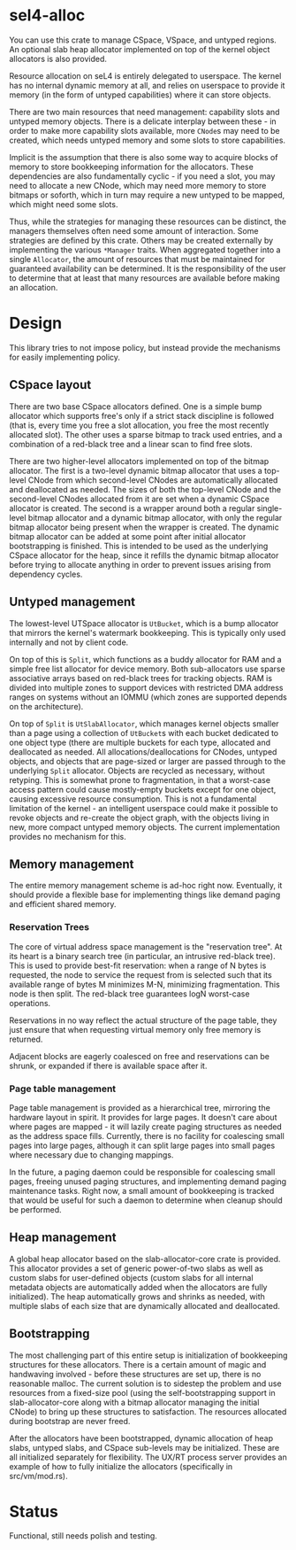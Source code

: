 # sel4-alloc

You can use this crate to manage CSpace, VSpace, and untyped regions. An 
optional slab heap allocator implemented on top of the kernel object allocators 
is also provided.

Resource allocation on seL4 is entirely delegated to userspace. The kernel has
no internal dynamic memory at all, and relies on userspace to provide it
memory (in the form of untyped capabilities) where it can store objects.

There are two main resources that need management: capability slots and
untyped memory objects.  There is a delicate interplay between these - in
order to make more capability slots available, more `CNode`s may need to be
created, which needs untyped memory and some slots to store capabilities.

Implicit is the assumption that there is also some way to acquire blocks of
memory to store bookkeeping information for the allocators. These dependencies
are also fundamentally cyclic - if you need a slot, you may need to allocate a
new CNode, which may need more memory to store bitmaps or soforth, which in
turn may require a new untyped to be mapped, which might need some slots.

Thus, while the strategies for managing these resources can be distinct, the
managers themselves often need some amount of interaction. Some strategies are
defined by this crate.  Others may be created externally by implementing the
various `*Manager` traits. When aggregated together into a single `Allocator`,
the amount of resources that must be maintained for guaranteed availability
can be determined. It is the responsibility of the user to determine that at
least that many resources are available before making an allocation.

# Design

This library tries to not impose policy, but instead provide the mechanisms
for easily implementing policy.

## CSpace layout

There are two base CSpace allocators defined. One is a simple bump allocator
which supports free's only if a strict stack discipline is followed (that is,
every time you free a slot allocation, you free the most recently allocated
slot). The other uses a sparse bitmap to track used entries, and a combination 
of a red-black tree and a linear scan to find free slots.

There are two higher-level allocators implemented on top of the bitmap 
allocator. The first is a two-level dynamic bitmap allocator that uses a
top-level CNode from which second-level CNodes are automatically allocated and
deallocated as needed. The sizes of both the top-level CNode and the
second-level CNodes allocated from it are set when a dynamic CSpace allocator is
created. The second is a wrapper around both a regular single-level bitmap
allocator and a dynamic bitmap allocator, with only the regular bitmap allocator
being present when the wrapper is created. The dynamic bitmap allocator can be 
added at some point after initial allocator bootstrapping is finished. This is
intended to be used as the underlying CSpace allocator for the heap, since it
refills the dynamic bitmap allocator before trying to allocate anything in order
to prevent issues arising from dependency cycles.

## Untyped management

The lowest-level UTSpace allocator is `UtBucket`, which is a bump allocator that
mirrors the kernel's watermark bookkeeping. This is typically only used 
internally and not by client code.

On top of this is `Split`, which functions as a buddy allocator for RAM and a
simple free list allocator for device memory. Both sub-allocators use
sparse associative arrays based on red-black trees for tracking objects. RAM is
divided into multiple zones to support devices with restricted DMA address
ranges on systems without an IOMMU (which zones are supported depends on the
architecture). 

On top of `Split` is `UtSlabAllocator`, which manages kernel objects smaller
than a page using a collection of `UtBucket`s with each bucket dedicated to one
object type (there are multiple buckets for each type, allocated and deallocated
as needed. All allocations/deallocations for CNodes, untyped objects, and
objects that are page-sized or larger are passed through to the underlying
`Split` allocator. Objects are recycled as necessary, without retyping. This is
somewhat prone to fragmentation, in that a worst-case access pattern could cause
mostly-empty buckets except for one object, causing excessive resource
consumption. This is not a fundamental limitation of the kernel - an intelligent
userspace could make it possible to revoke objects and re-create the object
graph, with the objects living in new, more compact untyped memory objects. The
current implementation provides no mechanism for this.

## Memory management

The entire memory management scheme is ad-hoc right now. Eventually, it should
provide a flexible base for implementing things like demand paging and
efficient shared memory.

### Reservation Trees

The core of virtual address space management is the "reservation tree". At its
heart is a binary search tree (in particular, an intrusive red-black tree).
This is used to provide best-fit reservation: when a range of N bytes is
requested, the node to service the request from is selected such that its
available range of bytes M minimizes M-N, minimizing fragmentation. This node
is then split. The red-black tree guarantees logN worst-case operations.

Reservations in no way reflect the actual structure of the page table, they
just ensure that when requesting virtual memory only free memory is returned.

Adjacent blocks are eagerly coalesced on free and reservations can be shrunk,
or expanded if there is available space after it.

### Page table management

Page table management is provided as a hierarchical tree, mirroring the
hardware layout in spirit. It provides for large pages. It doesn't care about
where pages are mapped - it will lazily create paging structures as needed as
the address space fills. Currently, there is no facility for coalescing small
pages into large pages, although it can split large pages into small pages
where necessary due to changing mappings.

In the future, a paging daemon could be responsible for coalescing small
pages, freeing unused paging structures, and implementing demand paging
maintenance tasks. Right now, a small amount of bookkeeping is tracked that
would be useful for such a daemon to determine when cleanup should be
performed.

## Heap management

A global heap allocator based on the slab-allocator-core crate is provided. This
allocator provides a set of generic power-of-two slabs as well as custom slabs
for user-defined objects (custom slabs for all internal metadata objects are
automatically added when the allocators are fully initialized). The heap
automatically grows and shrinks as needed, with multiple slabs of each size that
are dynamically allocated and deallocated.

## Bootstrapping

The most challenging part of this entire setup is initialization of
bookkeeping structures for these allocators. There is a certain amount of
magic and handwaving involved - before these structures are set up, there is
no reasonable malloc. The current solution is to sidestep the problem and use
resources from a fixed-size pool (using the self-bootstrapping support in
slab-allocator-core along with a bitmap allocator managing the initial CNode) to
bring up these structures to satisfaction. The resources allocated during bootstrap are never freed.

After the allocators have been bootstrapped, dynamic allocation of heap slabs, 
untyped slabs, and CSpace sub-levels may be initialized. These are all
initialized separately for flexibility. The UX/RT process server provides an
example of how to fully initialize the allocators (specifically in
src/vm/mod.rs).

# Status

Functional, still needs polish and testing.
